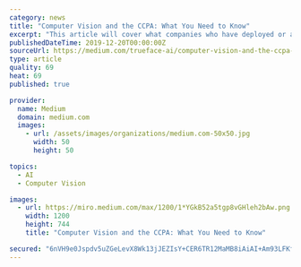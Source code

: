 ```yaml
---
category: news
title: "Computer Vision and the CCPA: What You Need to Know"
excerpt: "This article will cover what companies who have deployed or are considering deploying computer vision technology should do with the biometric data they collect in order to be compliant with the CCPA. The National Law Review does a tremendous job of ..."
publishedDateTime: 2019-12-20T00:00:00Z
sourceUrl: https://medium.com/trueface-ai/computer-vision-and-the-ccpa-what-you-need-to-know-928477de0601
type: article
quality: 69
heat: 69
published: true

provider:
  name: Medium
  domain: medium.com
  images:
    - url: /assets/images/organizations/medium.com-50x50.jpg
      width: 50
      height: 50

topics:
  - AI
  - Computer Vision

images:
  - url: https://miro.medium.com/max/1200/1*YGkB52a5tgp8vGHleh2bAw.png
    width: 1200
    height: 744
    title: "Computer Vision and the CCPA: What You Need to Know"

secured: "6nVH9e0Jspdv5uZGeLevX8Wk13jJEZIsY+CER6TR12MaMB8iAiAI+Am93LFKfja4NhXH1415v6Lvu3VKhCPSf5Ki6WpVfqtXNNbBMc5TnX+li2I4ttBQAhyGdRMfHHW1aAwMCdvU18XYcMlaRM7UaWTmsW1eGqdbsVXTLw59B0rLgpw4J1+a8btYoXXC5Q99k9tpn6CI4qZhj8FEpF4/FnE+80y16ENWrnaTlAzrfv5d3uLOdbYqOJcgKPnzge4zlwYsPhGwi7vgg0pa1uO4DDpiEeBjoKfRUek9WXP0FRc=;ggZwhKkbjTMjFtMyw4gZ6g=="
---
```


